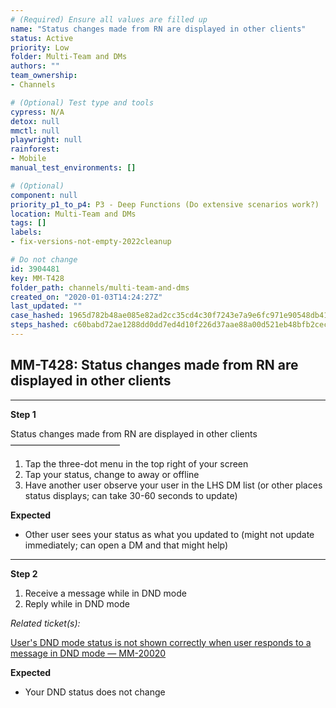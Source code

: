 ```yaml
---
# (Required) Ensure all values are filled up
name: "Status changes made from RN are displayed in other clients"
status: Active
priority: Low
folder: Multi-Team and DMs
authors: ""
team_ownership: 
- Channels

# (Optional) Test type and tools
cypress: N/A
detox: null
mmctl: null
playwright: null
rainforest: 
- Mobile
manual_test_environments: []

# (Optional)
component: null
priority_p1_to_p4: P3 - Deep Functions (Do extensive scenarios work?)
location: Multi-Team and DMs
tags: []
labels: 
- fix-versions-not-empty-2022cleanup

# Do not change
id: 3904481
key: MM-T428
folder_path: channels/multi-team-and-dms
created_on: "2020-01-03T14:24:27Z"
last_updated: ""
case_hashed: 1965d782b48ae085e82ad2cc35cd4c30f7243e7a9e6fc971e90548db4148ff93d97c6253eb0aa279d5a2968ae8b1d52e
steps_hashed: c60babd72ae1288dd0dd7ed4d10f226d37aae88a00d521eb48bfb2cece37104a94524decb1276405b5a3db10536e9673
---
```


## MM-T428: Status changes made from RN are displayed in other clients

---

**Step 1**

Status changes made from RN are displayed in other clients\
–––––––––––––––––––––––––

1. Tap the three-dot menu in the top right of your screen
2. Tap your status, change to away or offline
3. Have another user observe your user in the LHS DM list (or other places status displays; can take 30-60 seconds to update)

**Expected**

- Other user sees your status as what you updated to (might not update immediately; can open a DM and that might help)

---

**Step 2**

1. Receive a message while in DND mode
2. Reply while in DND mode

_Related ticket(s):_

[User's DND mode status is not shown correctly when user responds to a message in DND mode — MM-20020](https://mattermost.atlassian.net/browse/MM-20020)

**Expected**

- Your DND status does not change
